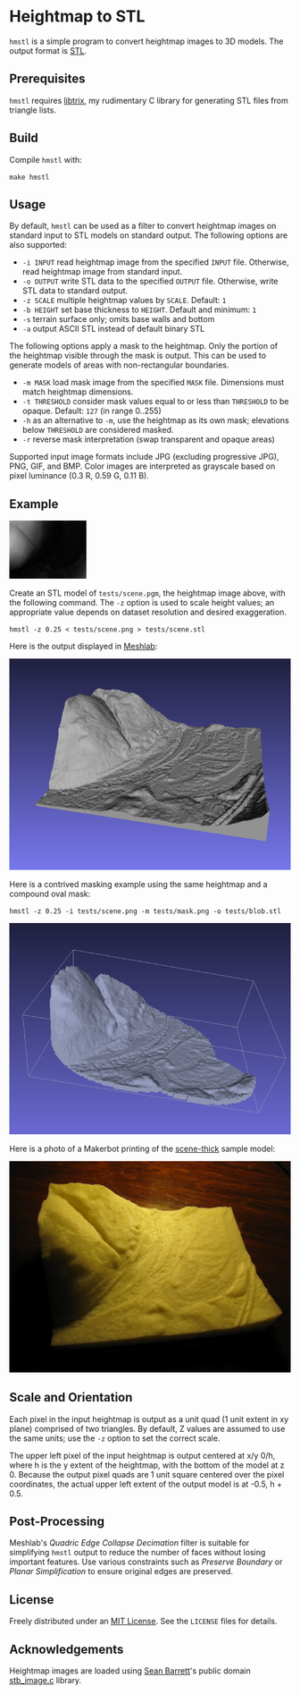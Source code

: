 # Heightmap to STL

`hmstl` is a simple program to convert heightmap images to 3D models. The output format is [STL](http://www.ennex.com/~fabbers/StL.asp).

## Prerequisites

`hmstl` requires [libtrix](https://github.com/anoved/libtrix/), my rudimentary C library for generating STL files from triangle lists.

## Build

Compile `hmstl` with:

	make hmstl

## Usage

By default, `hmstl` can be used as a filter to convert heightmap images on standard input to STL models on standard output. The following options are also supported:

- `-i INPUT` read heightmap image from the specified `INPUT` file. Otherwise, read heightmap image from standard input.
- `-o OUTPUT` write STL data to the specified `OUTPUT` file. Otherwise, write STL data to standard output.
- `-z SCALE` multiple heightmap values by `SCALE`. Default: `1`
- `-b HEIGHT` set base thickness to `HEIGHT`. Default and minimum: `1`
- `-s` terrain surface only; omits base walls and bottom
- `-a` output ASCII STL instead of default binary STL

The following options apply a mask to the heightmap. Only the portion of the heightmap visible through the mask is output. This can be used to generate models of areas with non-rectangular boundaries.

- `-m MASK` load mask image from the specified `MASK` file. Dimensions must match heightmap dimensions.
- `-t THRESHOLD` consider mask values equal to or less than `THRESHOLD` to be opaque. Default: `127` (in range 0..255)
- `-h` as an alternative to `-m`, use the heightmap as its own mask; elevations below `THRESHOLD` are considered masked.
- `-r` reverse mask interpretation (swap transparent and opaque areas)

Supported input image formats include JPG (excluding progressive JPG), PNG, GIF, and BMP. Color images are interpreted as grayscale based on pixel luminance (0.3 R, 0.59 G, 0.11 B).

## Example

[![Test scene heightmap](tests/scene.png)](tests/scene.png)

Create an STL model of `tests/scene.pgm`, the heightmap image above, with the following command. The `-z` option is used to scale height values; an appropriate value depends on dataset resolution and desired exaggeration.

	hmstl -z 0.25 < tests/scene.png > tests/scene.stl

Here is the output displayed in [Meshlab](http://meshlab.sourceforge.net/):

[![Test scene STL file](tests/scene-stl.png)](tests/scene.stl)

Here is a contrived masking example using the same heightmap and a compound oval mask:

	hmstl -z 0.25 -i tests/scene.png -m tests/mask.png -o tests/blob.stl

[![Masked model](tests/blob-stl.png)](tests/blob.stl)

Here is a photo of a Makerbot printing of the [scene-thick](tests/scene-thick.stl) sample model:

[![Printed model of sample scene](tests/scene-thick-print.jpg)](tests/scene-thick-print.jpg)

## Scale and Orientation

Each pixel in the input heightmap is output as a unit quad (1 unit extent in xy plane) comprised of two triangles. By default, Z values are assumed to use the same units; use the `-z` option to set the correct scale.

The upper left pixel of the input heightmap is output centered at x/y 0/h, where h is the y extent of the heightmap, with the bottom of the model at z 0. Because the output pixel quads are 1 unit square centered over the pixel coordinates, the actual upper left extent of the output model is at -0.5, h + 0.5. 

## Post-Processing

Meshlab's *Quadric Edge Collapse Decimation* filter is suitable for simplifying `hmstl` output to reduce the number of faces without losing important features. Use various constraints such as *Preserve Boundary* or *Planar Simplification* to ensure original edges are preserved.

## License

Freely distributed under an [MIT License](LICENSE). See the `LICENSE` files for details.

## Acknowledgements

Heightmap images are loaded using [Sean Barrett](http://nothings.org/)'s public domain [stb_image.c](http://nothings.org/stb_image.c) library.
